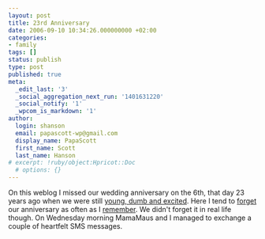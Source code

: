```yaml
---
layout: post
title: 23rd Anniversary
date: 2006-09-10 10:34:26.000000000 +02:00
categories:
- family
tags: []
status: publish
type: post
published: true
meta:
  _edit_last: '3'
  _social_aggregation_next_run: '1401631220'
  _social_notify: '1'
  _wpcom_is_markdown: '1'
author:
  login: shanson
  email: papascott-wp@gmail.com
  display_name: PapaScott
  first_name: Scott
  last_name: Hanson
# excerpt: !ruby/object:Hpricot::Doc
  # options: {}
---
```

<p>On this weblog I missed our wedding anniversary on the 6th, that day 23 years ago when we were still <a href="http://www.papascott.de/archives/2002/09/09/young-dumb-and-excited/">young, dumb and excited</a>. Here I tend to <a href="http://www.papascott.de/archives/2004/09/06/">forget</a> our anniversary as often as I <a href="http://www.papascott.de/archives/2005/09/06/twenty-two-years/">remember</a>. We didn't forget it in real life though. On Wednesday morning MamaMaus and I managed to exchange a couple of heartfelt SMS messages.</p>
